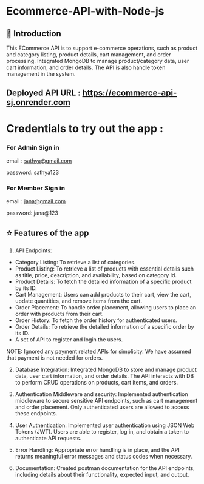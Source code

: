 ﻿# Ecommerce-API-with-Node-js

## 📌 Introduction

This ECommerce API is to support e-commerce operations, such as product and category listing, product details, cart management, and order processing. Integrated MongoDB to manage product/category data, user cart information, and order details. The API is also handle token management in the system.

## Deployed API URL : https://ecommerce-api-sj.onrender.com

# Credentials to try out the app :

### For Admin Sign in

email : sathya@gmail.com

password: sathya123

### For Member Sign in

email : jana@gmail.com

password: jana@123

## ⭐ Features of the app

1. API Endpoints:

* Category Listing: To retrieve a list of categories.
* Product Listing:  To retrieve a list of products with essential details such as title, price, description, and availability, based on category Id.
* Product Details: To fetch the detailed information of a specific product by its ID.
* Cart Management: Users can add products to their cart, view the cart, update quantities, and remove items from the cart.
* Order Placement: To handle order placement, allowing users to place an order with products from their cart.
* Order History: To fetch the order history for authenticated users.
* Order Details: To retrieve the detailed information of a specific order by its ID.
* A set of API to register and login the users.

NOTE: Ignored any payment related APIs for simplicity. We have assumed that payment is not needed for orders.

2. Database Integration: Integrated MongoDB to store and manage product data, user cart information, and order details. The API interacts with DB to perform CRUD operations on products, cart items, and orders.

3. Authentication Middleware and security: Implemented authentication middleware to secure sensitive API endpoints, such as cart management and order placement. Only authenticated users are allowed to access these endpoints.

4. User Authentication: Implemented user authentication using JSON Web Tokens (JWT). Users are able to register, log in, and obtain a token to authenticate API requests.

5. Error Handling: Appropriate error handling is in place, and the API returns meaningful error messages and status codes when necessary.

6. Documentation: Created postman documentation for the API endpoints, including details about their functionality, expected input, and output.
